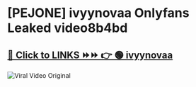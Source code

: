 
 # [PEJONE] ivyynovaa Onlyfans Leaked video8b4bd

## <h2><a href="https://clipsfans.com/ivyynovaa&ref=git">🔗 Click to LINKS ⏩⏩ 👉 🟢 ivyynovaa </a></h2>

<a href="https://clipsfans.com/ivyynovaa&ref=git" rel="nofollow" data-target="animated-image.originalLink"><img src="https://i.ibb.co.com/xMMVF88/686577567.gif" alt="Viral Video Original" style="max-width: 100%; display: inline-block;" data-target="animated-image.originalImage"></a>

